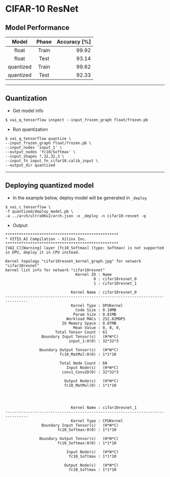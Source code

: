 # CIFAR-10 ResNet

## Model Performance

| Model     | Phase | Accuracy [%] |
|:---------:|:-----:|-------------:|
| float     | Train |        99.92 |
| float     | Test  |        93.14 |
| quantized | Train |        99.62 |
| quantized | Test  |        92.33 |

***

## Quantization

- Get model info

```shell-session
$ vai_q_tensorflow inspect --input_frozen_graph float/frozen.pb
```

- Run quantization

```shell-session
$ vai_q_tensorflow quantize \
--input_frozen_graph float/frozen.pb \
--input_nodes 'input_1' \
--output_nodes 'fc10/Softmax' \
--input_shapes ?,32,32,3 \
--input_fn input_fn_cifar10.calib_input \
--output_dir quantized
```

***

## Deploying quantized model

- In the example below, deploy model will be generated in ``_deploy``

```shell-session
$ vai_c_tensorflow \
-f quantized/deploy_model.pb \
-a ../arch/ultra96v2/arch.json -o _deploy -n cifar10-resnet -q
```

- Output:

```shell-session
**************************************************
* VITIS_AI Compilation - Xilinx Inc.
**************************************************
[VAI_C][Warning] layer [fc10_Softmax] (type: Softmax) is not supported in DPU, deploy it in CPU instead.

Kernel topology "cifar10resnet_kernel_graph.jpg" for network "cifar10resnet"
kernel list info for network "cifar10resnet"
                               Kernel ID : Name
                                       0 : cifar10resnet_0
                                       1 : cifar10resnet_1

                             Kernel Name : cifar10resnet_0
--------------------------------------------------------------------------------
                             Kernel Type : DPUKernel
                               Code Size : 0.10MB
                              Param Size : 0.81MB
                           Workload MACs : 252.02MOPS
                         IO Memory Space : 0.07MB
                              Mean Value : 0, 0, 0, 
                      Total Tensor Count : 61
                Boundary Input Tensor(s)   (H*W*C)
                            input_1:0(0) : 32*32*3

               Boundary Output Tensor(s)   (H*W*C)
                        fc10_MatMul:0(0) : 1*1*10

                        Total Node Count : 60
                           Input Node(s)   (H*W*C)
                         conv1_Conv2D(0) : 32*32*3

                          Output Node(s)   (H*W*C)
                          fc10_MatMul(0) : 1*1*10




                             Kernel Name : cifar10resnet_1
--------------------------------------------------------------------------------
                             Kernel Type : CPUKernel
                Boundary Input Tensor(s)   (H*W*C)
                       fc10_Softmax:0(0) : 1*1*10

               Boundary Output Tensor(s)   (H*W*C)
                       fc10_Softmax:0(0) : 1*1*10

                           Input Node(s)   (H*W*C)
                            fc10_Softmax : 1*1*10

                          Output Node(s)   (H*W*C)
                            fc10_Softmax : 1*1*10
```
